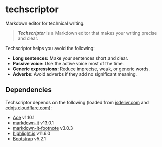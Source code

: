 # techscriptor

Markdown editor for technical writing.

> ***Techscriptor*** is a Markdown editor that makes your writing precise and
> clear.

Techscriptor helps you avoid the following:

* **Long sentences:** Make your sentences short and clear.
* **Passive voice:** Use the active voice most of the time.
* **Generic expressions:** Reduce imprecise, weak, or generic words.
* **Adverbs:** Avoid adverbs if they add no significant meaning.

## Dependencies

Techscriptor depends on the following (loaded from
[jsdelivr.com](https://www.jsdelivr.com/) and
[cdnjs.cloudflare.com](https://cdnjs.cloudflare.com/)):

* [Ace](https://ace.c9.io/) v1.10.1
* [markdown-it](https://github.com/markdown-it/markdown-it) v13.0.1
* [markdown-it-footnote](https://github.com/markdown-it/markdown-it-footnote) v3.0.3
* [highlight.js](https://highlightjs.org/) v11.6.0
* [Bootstrap](https://getbootstrap.com/) v5.2.1
